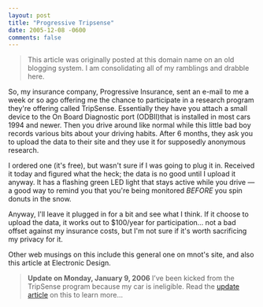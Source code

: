 ```yaml
---
layout: post
title: "Progressive Tripsense"
date: 2005-12-08 -0600
comments: false
---
```


> This article was originally posted at this domain name on an old blogging system.  I am consolidating all of my ramblings and drabble here.

So, my insurance company, Progressive Insurance, sent an e-mail to me a week or so ago offering me the chance to participate in a research program they're offering called TripSense.  Essentially they have you attach a small device to the On Board Diagnostic port (ODBII)that is installed in most cars 1994 and newer.  Then you drive around like normal while this little bad boy records various bits about your driving habits.  After 6 months, they ask you to upload the data to their site and they use it for supposedly anonymous research.

I ordered one (it's free), but wasn't sure if I was going to plug it in.  Received it today and figured what the heck; the data is no good until I upload it anyway.  It has a flashing green LED light that stays active while you drive — a good way to remind you that you're being monitored _BEFORE_ you spin donuts in the snow.

Anyway, I'll leave it plugged in for a bit and see what I think.  If it choose to upload the data, it works out to $100/year for participation… not a bad offset against my insurance costs, but I'm not sure if it's worth sacrificing my privacy for it.

Other web musings on this include this general one on mnot's site, and also this article at Electronic Design.


>**Update on Monday, January 9, 2006**
>I’ve been kicked from the TripSense program because my car is ineligible.  Read the [update article][6] on this to learn more...

[1]: http://www.progressive.com/
[2]: http://tripsense.progressive.com/
[3]: http://www.mnot.net/blog/2005/11/18/tripsense
[4]: http://www.mnot.net/blog/2005/11/18/tripsense
[5]: http://www.elecdesign.com/Articles/Index.cfm?AD=1&ArticleID=8663
[6]: http://www.madajczyk.com/archive/2006/01/08/booted-from-tripsense/
